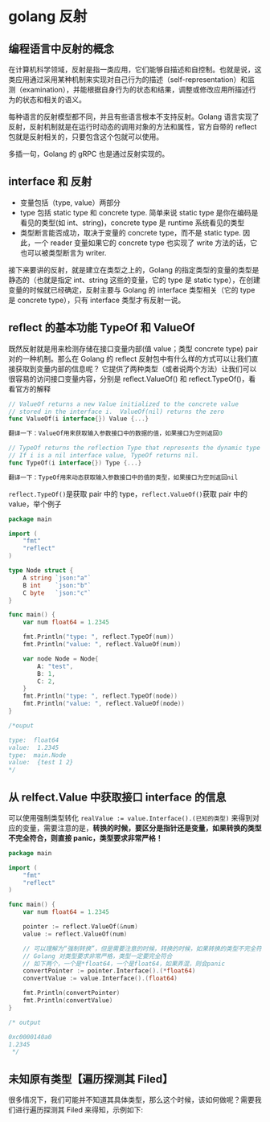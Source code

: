 # golang 反射

## 编程语言中反射的概念

在计算机科学领域，反射是指一类应用，它们能够自描述和自控制。也就是说，这类应用通过采用某种机制来实现对自己行为的描述（self-representation）和监测（examination），并能根据自身行为的状态和结果，调整或修改应用所描述行为的状态和相关的语义。

每种语言的反射模型都不同，并且有些语言根本不支持反射。Golang 语言实现了反射，反射机制就是在运行时动态的调用对象的方法和属性，官方自带的 reflect 包就是反射相关的，只要包含这个包就可以使用。

多插一句，Golang 的 gRPC 也是通过反射实现的。

## interface 和 反射

- 变量包括（type, value）两部分
- type 包括 static type 和 concrete type. 简单来说 static type 是你在编码是看见的类型(如 int、string)，concrete type 是 runtime 系统看见的类型
- 类型断言能否成功，取决于变量的 concrete type，而不是 static type. 因此，一个 reader 变量如果它的 concrete type 也实现了 write 方法的话，它也可以被类型断言为 writer.

接下来要讲的反射，就是建立在类型之上的，Golang 的指定类型的变量的类型是静态的（也就是指定 int、string 这些的变量，它的 type 是 static type），在创建变量的时候就已经确定，反射主要与 Golang 的 interface 类型相关（它的 type 是 concrete type），只有 interface 类型才有反射一说。

## reflect 的基本功能 TypeOf 和 ValueOf

既然反射就是用来检测存储在接口变量内部(值 value；类型 concrete type) pair 对的一种机制。那么在 Golang 的 reflect 反射包中有什么样的方式可以让我们直接获取到变量内部的信息呢？ 它提供了两种类型（或者说两个方法）让我们可以很容易的访问接口变量内容，分别是 reflect.ValueOf() 和 reflect.TypeOf()，看看官方的解释

```go
// ValueOf returns a new Value initialized to the concrete value
// stored in the interface i.  ValueOf(nil) returns the zero
func ValueOf(i interface{}) Value {...}

翻译一下：ValueOf用来获取输入参数接口中的数据的值，如果接口为空则返回0

// TypeOf returns the reflection Type that represents the dynamic type of i.
// If i is a nil interface value, TypeOf returns nil.
func TypeOf(i interface{}) Type {...}

翻译一下：TypeOf用来动态获取输入参数接口中的值的类型，如果接口为空则返回nil
```

`reflect.TypeOf()`是获取 pair 中的 type，`reflect.ValueOf()`获取 pair 中的 value，举个例子

```go
package main

import (
	"fmt"
	"reflect"
)

type Node struct {
	A string `json:"a"`
	B int    `json:"b"`
	C byte   `json:"c"`
}

func main() {
	var num float64 = 1.2345

	fmt.Println("type: ", reflect.TypeOf(num))
	fmt.Println("value: ", reflect.ValueOf(num))

	var node Node = Node{
		A: "test",
		B: 1,
		C: 2,
	}
	fmt.Println("type: ", reflect.TypeOf(node))
	fmt.Println("value: ", reflect.ValueOf(node))
}

/*ouput

type:  float64
value:  1.2345
type:  main.Node
value:  {test 1 2}
*/
```

## 从 relfect.Value 中获取接口 interface 的信息

可以使用强制类型转化 `realValue := value.Interface().(已知的类型)` 来得到对应的变量，需要注意的是，**转换的时候，要区分是指针还是变量，如果转换的类型不完全符合，则直接 panic，类型要求非常严格！**

```go
package main

import (
	"fmt"
	"reflect"
)

func main() {
	var num float64 = 1.2345

	pointer := reflect.ValueOf(&num)
	value := reflect.ValueOf(num)

	// 可以理解为“强制转换”，但是需要注意的时候，转换的时候，如果转换的类型不完全符合，则直接panic
	// Golang 对类型要求非常严格，类型一定要完全符合
	// 如下两个，一个是*float64，一个是float64，如果弄混，则会panic
	convertPointer := pointer.Interface().(*float64)
	convertValue := value.Interface().(float64)

	fmt.Println(convertPointer)
	fmt.Println(convertValue)
}

/* output

0xc0000140a0
1.2345
 */
```

## 未知原有类型【遍历探测其 Filed】

很多情况下，我们可能并不知道其具体类型，那么这个时候，该如何做呢？需要我们进行遍历探测其 Filed 来得知，示例如下:
